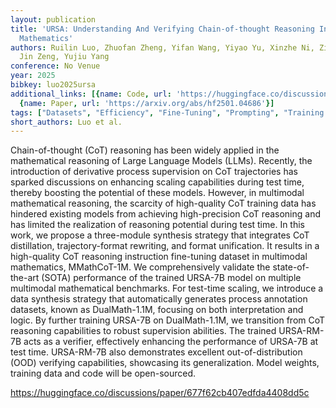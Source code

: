 ```yaml
---
layout: publication
title: 'URSA: Understanding And Verifying Chain-of-thought Reasoning In Multimodal
  Mathematics'
authors: Ruilin Luo, Zhuofan Zheng, Yifan Wang, Yiyao Yu, Xinzhe Ni, Zicheng Lin,
  Jin Zeng, Yujiu Yang
conference: No Venue
year: 2025
bibkey: luo2025ursa
additional_links: [{name: Code, url: 'https://huggingface.co/discussions/paper/677f62cb407edfda4408dd5c'},
  {name: Paper, url: 'https://arxiv.org/abs/hf2501.04686'}]
tags: ["Datasets", "Efficiency", "Fine-Tuning", "Prompting", "Training Techniques"]
short_authors: Luo et al.
---
```

Chain-of-thought (CoT) reasoning has been widely applied in the mathematical reasoning of Large Language Models (LLMs). Recently, the introduction of derivative process supervision on CoT trajectories has sparked discussions on enhancing scaling capabilities during test time, thereby boosting the potential of these models. However, in multimodal mathematical reasoning, the scarcity of high-quality CoT training data has hindered existing models from achieving high-precision CoT reasoning and has limited the realization of reasoning potential during test time. In this work, we propose a three-module synthesis strategy that integrates CoT distillation, trajectory-format rewriting, and format unification. It results in a high-quality CoT reasoning instruction fine-tuning dataset in multimodal mathematics, MMathCoT-1M. We comprehensively validate the state-of-the-art (SOTA) performance of the trained URSA-7B model on multiple multimodal mathematical benchmarks. For test-time scaling, we introduce a data synthesis strategy that automatically generates process annotation datasets, known as DualMath-1.1M, focusing on both interpretation and logic. By further training URSA-7B on DualMath-1.1M, we transition from CoT reasoning capabilities to robust supervision abilities. The trained URSA-RM-7B acts as a verifier, effectively enhancing the performance of URSA-7B at test time. URSA-RM-7B also demonstrates excellent out-of-distribution (OOD) verifying capabilities, showcasing its generalization. Model weights, training data and code will be open-sourced.

https://huggingface.co/discussions/paper/677f62cb407edfda4408dd5c
